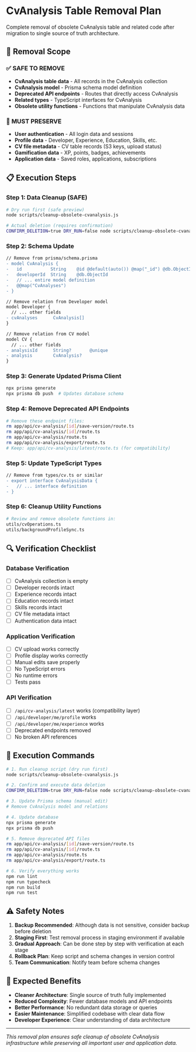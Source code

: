 # CvAnalysis Table Removal Plan

Complete removal of obsolete CvAnalysis table and related code after migration to single source of truth architecture.

## 🎯 **Removal Scope**

### ✅ **SAFE TO REMOVE**
- **CvAnalysis table data** - All records in the CvAnalysis collection
- **CvAnalysis model** - Prisma schema model definition
- **Deprecated API endpoints** - Routes that directly access CvAnalysis
- **Related types** - TypeScript interfaces for CvAnalysis
- **Obsolete utility functions** - Functions that manipulate CvAnalysis data

### 🚫 **MUST PRESERVE**
- **User authentication** - All login data and sessions
- **Profile data** - Developer, Experience, Education, Skills, etc.
- **CV file metadata** - CV table records (S3 keys, upload status)
- **Gamification data** - XP, points, badges, achievements
- **Application data** - Saved roles, applications, subscriptions

## 📋 **Execution Steps**

### Step 1: Data Cleanup (SAFE)
```bash
# Dry run first (safe preview)
node scripts/cleanup-obsolete-cvanalysis.js

# Actual deletion (requires confirmation)
CONFIRM_DELETION=true DRY_RUN=false node scripts/cleanup-obsolete-cvanalysis.js
```

### Step 2: Schema Update
```diff
// Remove from prisma/schema.prisma
- model CvAnalysis {
-   id           String    @id @default(auto()) @map("_id") @db.ObjectId
-   developerId  String    @db.ObjectId
-   // ... entire model definition
-   @@map("CvAnalyses")
- }

// Remove relation from Developer model  
model Developer {
  // ... other fields
- cvAnalyses      CvAnalysis[]
}

// Remove relation from CV model
model CV {
  // ... other fields  
- analysisId      String?       @unique
- analysis        CvAnalysis?   
}
```

### Step 3: Generate Updated Prisma Client
```bash
npx prisma generate
npx prisma db push  # Updates database schema
```

### Step 4: Remove Deprecated API Endpoints
```bash
# Remove these endpoint files:
rm app/api/cv-analysis/[id]/save-version/route.ts
rm app/api/cv-analysis/[id]/route.ts  
rm app/api/cv-analysis/route.ts
rm app/api/cv-analysis/export/route.ts
# Keep: app/api/cv-analysis/latest/route.ts (for compatibility)
```

### Step 5: Update TypeScript Types
```diff
// Remove from types/cv.ts or similar
- export interface CvAnalysisData {
-   // ... interface definition
- }
```

### Step 6: Cleanup Utility Functions
```bash
# Review and remove obsolete functions in:
utils/cvOperations.ts
utils/backgroundProfileSync.ts
```

## 🔍 **Verification Checklist**

### Database Verification
- [ ] CvAnalysis collection is empty
- [ ] Developer records intact
- [ ] Experience records intact  
- [ ] Education records intact
- [ ] Skills records intact
- [ ] CV file metadata intact
- [ ] Authentication data intact

### Application Verification  
- [ ] CV upload works correctly
- [ ] Profile display works correctly
- [ ] Manual edits save properly
- [ ] No TypeScript errors
- [ ] No runtime errors
- [ ] Tests pass

### API Verification
- [ ] `/api/cv-analysis/latest` works (compatibility layer)
- [ ] `/api/developer/me/profile` works
- [ ] `/api/developer/me/experience` works
- [ ] Deprecated endpoints removed
- [ ] No broken API references

## 🚀 **Execution Commands**

```bash
# 1. Run cleanup script (dry run first)
node scripts/cleanup-obsolete-cvanalysis.js

# 2. Confirm and execute data deletion
CONFIRM_DELETION=true DRY_RUN=false node scripts/cleanup-obsolete-cvanalysis.js

# 3. Update Prisma schema (manual edit)
# Remove CvAnalysis model and relations

# 4. Update database
npx prisma generate
npx prisma db push

# 5. Remove deprecated API files
rm app/api/cv-analysis/[id]/save-version/route.ts
rm app/api/cv-analysis/[id]/route.ts
rm app/api/cv-analysis/route.ts
rm app/api/cv-analysis/export/route.ts

# 6. Verify everything works
npm run lint
npm run typecheck
npm run build
npm run test
```

## ⚠️ **Safety Notes**

1. **Backup Recommended**: Although data is not sensitive, consider backup before deletion
2. **Staging First**: Test removal process in staging environment if available
3. **Gradual Approach**: Can be done step by step with verification at each stage
4. **Rollback Plan**: Keep script and schema changes in version control
5. **Team Communication**: Notify team before schema changes

## 🎉 **Expected Benefits**

- **Cleaner Architecture**: Single source of truth fully implemented
- **Reduced Complexity**: Fewer database models and API endpoints
- **Better Performance**: No redundant data storage or queries
- **Easier Maintenance**: Simplified codebase with clear data flow
- **Developer Experience**: Clear understanding of data architecture

---

*This removal plan ensures safe cleanup of obsolete CvAnalysis infrastructure while preserving all important user and application data.*